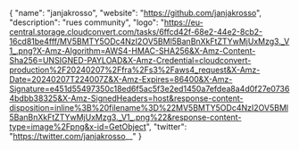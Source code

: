 {
  "name": "janjakrosso",
  "website": "https://github.com/janjakrosso",
  "description": "rues community",
  "logo": "https://eu-central.storage.cloudconvert.com/tasks/6ffcd42f-68e2-44e2-8cb2-16cd81be4fff/MV5BMTY5ODc4NzI2OV5BMl5BanBnXkFtZTYwMjUxMzg3._V1_.png?X-Amz-Algorithm=AWS4-HMAC-SHA256&X-Amz-Content-Sha256=UNSIGNED-PAYLOAD&X-Amz-Credential=cloudconvert-production%2F20240207%2Ffra%2Fs3%2Faws4_request&X-Amz-Date=20240207T224007Z&X-Amz-Expires=86400&X-Amz-Signature=e451d55497350c18ed6f5ac5f3e2ed1450a7efdea8a4d0f27e07364bdbb38325&X-Amz-SignedHeaders=host&response-content-disposition=inline%3B%20filename%3D%22MV5BMTY5ODc4NzI2OV5BMl5BanBnXkFtZTYwMjUxMzg3._V1_.png%22&response-content-type=image%2Fpng&x-id=GetObject",
  "twitter": "https://twitter.com/janjakrosso__"
}
